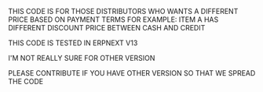 THIS CODE IS FOR THOSE DISTRIBUTORS WHO WANTS A DIFFERENT PRICE BASED ON PAYMENT TERMS
FOR EXAMPLE: ITEM A HAS DIFFERENT DISCOUNT PRICE BETWEEN CASH AND CREDIT

THIS CODE IS TESTED IN ERPNEXT V13

I'M NOT REALLY SURE FOR OTHER VERSION

PLEASE CONTRIBUTE IF YOU HAVE OTHER VERSION SO THAT WE SPREAD THE CODE
